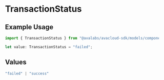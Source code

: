 # TransactionStatus

## Example Usage

```typescript
import { TransactionStatus } from "@avalabs/avacloud-sdk/models/components";

let value: TransactionStatus = "failed";
```

## Values

```typescript
"failed" | "success"
```